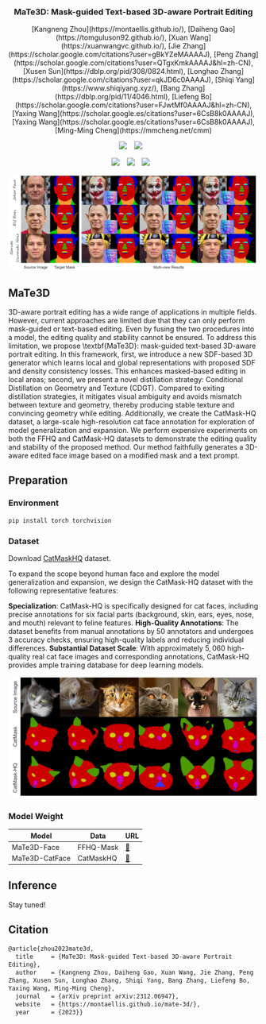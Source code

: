 

### <div align="center"> MaTe3D: Mask-guided Text-based 3D-aware Portrait Editing <div> 

<div align="center">
[Kangneng Zhou](https://montaellis.github.io/), [Daiheng Gao](https://tomguluson92.github.io/), [Xuan Wang](https://xuanwangvc.github.io/), [Jie Zhang](https://scholar.google.com/citations?user=gBkYZeMAAAAJ), [Peng Zhang](https://scholar.google.com/citations?user=QTgxKmkAAAAJ&hl=zh-CN), [Xusen Sun](https://dblp.org/pid/308/0824.html), [Longhao Zhang](https://scholar.google.com/citations?user=qkJD6c0AAAAJ), [Shiqi Yang](https://www.shiqiyang.xyz/), [Bang Zhang](https://dblp.org/pid/11/4046.html), [Liefeng Bo](https://scholar.google.com/citations?user=FJwtMf0AAAAJ&hl=zh-CN), [Yaxing Wang](https://scholar.google.es/citations?user=6CsB8k0AAAAJ), [Yaxing Wang](https://scholar.google.es/citations?user=6CsB8k0AAAAJ), [Ming-Ming Cheng](https://mmcheng.net/cmm)


<a href='https://montaellis.github.io/mate-3d/'><img src='https://img.shields.io/badge/Project-Page-Green'></a> &ensp;
<a href='https://arxiv.org/abs/2312.06947'><img src='https://img.shields.io/badge/Paper-Arxiv-red'></a> &ensp;
<!-- [![YouTube](https://badges.aleen42.com/src/youtube.svg)](https://youtu.be/zMNYan1mIds) &ensp; -->
<a href='https://youtu.be/zMNYan1mIds'><img src='https://badges.aleen42.com/src/youtube.svg'></a> &ensp;
<a href='https://huggingface.co/datasets/Ellis/CatMaskHQ'><img src='https://img.shields.io/static/v1?label=Dataset&message=HuggingFace&color=yellow'></a> &ensp;
<a href='https://huggingface.co/Ellis/MaTe3D'><img src='https://img.shields.io/static/v1?label=Models&message=HuggingFace&color=yellow'></a> &ensp;
</div>

![Teaser Image](docs/teaser.png "Teaser")


## MaTe3D

3D-aware portrait editing has a wide range of applications in multiple fields. However, current approaches are limited due that they can only perform mask-guided or text-based editing. Even by fusing the two procedures into a model, the editing quality and stability cannot be ensured. To address this limitation, we propose \textbf{MaTe3D}: mask-guided text-based 3D-aware portrait editing. In this framework, first, we introduce a new SDF-based 3D generator which learns local and global representations with proposed SDF and density consistency losses. This enhances masked-based editing in local areas; second, we present a novel distillation strategy: Conditional Distillation on Geometry and Texture (CDGT). Compared to exiting distillation strategies, it mitigates visual ambiguity and avoids mismatch between texture and geometry, thereby producing stable texture and convincing geometry while editing. Additionally, we create the CatMask-HQ dataset, a large-scale high-resolution cat face annotation for exploration of model generalization and expansion. We perform expensive experiments on both the FFHQ and CatMask-HQ datasets to demonstrate the editing quality and stability of the proposed method. Our method faithfully generates a 3D-aware edited face image based on a modified mask and a text prompt.

## Preparation
### Environment
```bash
pip install torch torchvision
```

### Dataset
Download [CatMaskHQ](https://huggingface.co/datasets/Ellis/CatMaskHQ) dataset.

To expand the scope beyond human face and explore the model generalization and expansion, we design the CatMask-HQ dataset with the following representative features:

**Specialization**:  CatMask-HQ is specifically designed for cat faces, including precise annotations for six facial parts (background, skin, ears, eyes, nose, and mouth) relevant to feline features.
**High-Quality Annotations**: The dataset benefits from manual annotations by $50$ annotators and undergoes $3$ accuracy checks, ensuring high-quality labels and reducing individual differences.
**Substantial Dataset Scale**: With approximately $5,060$ high-quality real cat face images and corresponding annotations, CatMask-HQ provides ample training database for deep learning models.

![CatMaskHQ Image](docs/cat.png "CatMaskHQ")


### Model Weight
| Model | Data |  URL   |
|-------|------|--------|
| MaTe3D-Face | FFHQ-Mask | [:link:](xxx) |
| MaTe3D-CatFace | CatMaskHQ | [:link:](xx) |

## Inference
Stay tuned!



## Citation	

```
@article{zhou2023mate3d,
  title     = {MaTe3D: Mask-guided Text-based 3D-aware Portrait Editing},
  author    = {Kangneng Zhou, Daiheng Gao, Xuan Wang, Jie Zhang, Peng Zhang, Xusen Sun, Longhao Zhang, Shiqi Yang, Bang Zhang, Liefeng Bo, Yaxing Wang, Ming-Ming Cheng},
  journal   = {arXiv preprint arXiv:2312.06947},
  website   = {https://montaellis.github.io/mate-3d/},
  year      = {2023}}
```
